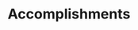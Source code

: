 ---
title: Accomplishments
subtitle: 

#item:
#  - title: Neural Networks and Deep Learning
#    url: ''
#    date_start: '2021-01-25'
#    date_end: '2021-01-26'
#    description: 'asfas'
#    organization: Coursera
#    organization_url: https://www.coursera.org
#    certificate_url: 

#  - title: Neural Networks and Deep Learning
#    url: ''
#    date_start: '2021-01-25'
#    date_end: '2021-01-26'
#    description: ''
#    organization: Coursera
#    organization_url: https://www.coursera.org
#    certificate_url: 
    
    

---